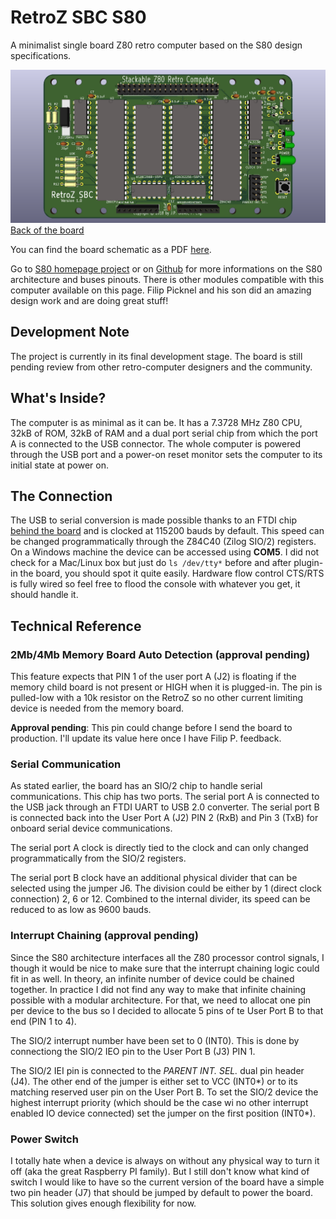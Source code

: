 # RetroZ SBC S80
A minimalist single board Z80 retro computer based on the S80 design 
specifications.

![RetroZ SBC for S80 Architecture](https://raw.githubusercontent.com/formix/RetroZ/master/Documents/RetroZ-SBC-Front.png)
[Back of the board](https://raw.githubusercontent.com/formix/RetroZ/master/Documents/RetroZ-SBC-Back.png)

You can find the board schematic as a PDF [here](https://github.com/formix/RetroZ/blob/master/Documents/RetroZ-SBC.pdf).

Go to
[S80 homepage project](http://users.telenet.be/pynckels/s80_retro.html) or on 
[Github](/PaintedBlck/S80)
for more informations on the S80 architecture and buses pinouts. There is 
other modules compatible with this computer available on this page. Filip 
Picknel and his son did an amazing design work and are doing great stuff!

## Development Note
The project is currently in its final development stage. The board is still 
pending review from other retro-computer designers and the community.

## What's Inside?
The computer is as minimal as it can be. It has a 7.3728 MHz Z80 CPU, 32kB of 
ROM, 32kB of RAM and a dual port serial chip from which the port A is connected 
to the USB connector. The whole computer is powered through the USB port and a 
power-on reset monitor sets the computer to its initial state at power on.

## The Connection
The USB to serial conversion is made possible thanks to an FTDI chip 
[behind the board](https://raw.githubusercontent.com/formix/RetroZ/master/Documents/RetroZ-SBC-Back.png) 
and is clocked at 115200 bauds by default. This speed can be changed 
programmatically through the Z84C40 (Zilog SIO/2) registers. On a Windows
machine the device can be accessed using **COM5**. I did not check for a 
Mac/Linux box but just do `ls /dev/tty*` before and after plugin-in the board,
you should spot it quite easily. Hardware flow control CTS/RTS is fully 
wired so feel free to flood the console with whatever you get, it should handle 
it.

## Technical Reference
### 2Mb/4Mb Memory Board Auto Detection (approval pending)
This feature expects that PIN 1 of the user port A (J2) is floating if the 
memory child board is not present or HIGH when it is plugged-in. The pin is pulled-low with a 10k resistor on the RetroZ so no other current limiting device is
needed from the memory board.

**Approval pending**: This pin could change before I send the board to production. I'll update its value here once I have Filip P. feedback.

### Serial Communication
As stated earlier, the board has an SIO/2 chip to handle serial communications.
This chip has two ports. The serial port A is connected to the USB jack through
an FTDI UART to USB 2.0 converter. The serial port B is connected back into the User Port A (J2) PIN 2 (RxB) and Pin 3 (TxB) for onboard serial device communications.

The serial port A clock is directly tied to the clock and can only changed programmatically from the SIO/2 registers.

The serial port B clock have an additional physical divider that can be selected
using the jumper J6. The division could be either by 1 (direct clock connection)
2, 6 or 12. Combined to the internal divider, its speed can be reduced to as
low as 9600 bauds.

### Interrupt Chaining (approval pending)
Since the S80 architecture interfaces all the Z80 processor control signals, I 
though it would be nice to make sure that the interrupt chaining logic could 
fit in as well. In theory, an infinite number of device could be chained 
together. In practice I did not find any way to make that infinite chaining
possible with a modular architecture. For that, we need to allocat one pin per
device to the bus so I decided to allocate 5 pins of te User Port B to that end (PIN 1 to 4).

The SIO/2 interrupt number have been set to 0 (INT0). This is done by connectiong the SIO/2 IEO pin to the User Port B (J3) PIN 1.

The SIO/2 IEI pin is connected to the *PARENT INT. SEL.* dual pin header (J4).
The other end of the jumper is either set to VCC (INT0\*) or to its matching 
reserved user pin on the User Port B. To set the SIO/2 device the highest
interrupt priority (which should be the case wi no other interrupt enabled IO 
device connected) set the jumper on the first position (INT0\*).

### Power Switch
I totally hate when a device is always on without any physical way to turn it 
off (aka the great Raspberry PI family). But I still don't know what kind of switch I would like to have so the current version of the board have a simple two 
pin header (J7) that should be jumped by default to power the board. This solution gives enough flexibility for now.
